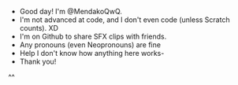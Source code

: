 - Good day! I'm @MendakoQwQ.
- I'm not advanced at code, and I don't even code (unless Scratch counts). XD
- I'm on Github to share SFX clips with friends.
- Any pronouns (even Neopronouns) are fine
- Help I don't know how anything here works-
- Thank you!


^^

